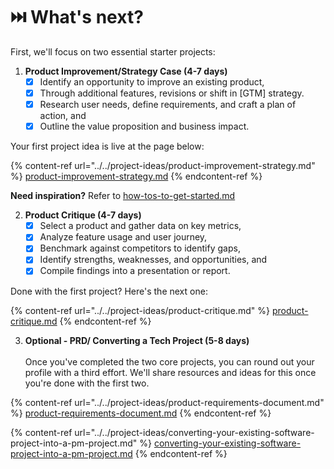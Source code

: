 # ⏭️ What's next?

First, we'll focus on two essential starter projects:

1. **Product Improvement/Strategy Case (4-7 days)**
   * [x] Identify an opportunity to improve an existing product,
   * [x] Through additional features, revisions or shift in \[GTM] strategy.
   * [x] Research user needs, define requirements, and craft a plan of action, and
   * [x] Outline the value proposition and business impact.

Your first project idea is live at the page below:

{% content-ref url="../../project-ideas/product-improvement-strategy.md" %}
[product-improvement-strategy.md](../../project-ideas/product-improvement-strategy.md)
{% endcontent-ref %}

**Need inspiration?** Refer to [how-tos-to-get-started.md](how-tos-to-get-started.md "mention")

2. **Product Critique (4-7 days)**
   * [x] Select a product and gather data on key metrics,
   * [x] Analyze feature usage and user journey,
   * [x] Benchmark against competitors to identify gaps,
   * [x] Identify strengths, weaknesses, and opportunities, and
   * [x] Compile findings into a presentation or report.

Done with the first project? Here's the next one:

{% content-ref url="../../project-ideas/product-critique.md" %}
[product-critique.md](../../project-ideas/product-critique.md)
{% endcontent-ref %}

3. **Optional - PRD/ Converting a Tech Project (5-8 days)**\
   \
   Once you've completed the two core projects, you can round out your profile with a third effort. We'll share resources and ideas for this once you're done with the first two.

{% content-ref url="../../project-ideas/product-requirements-document.md" %}
[product-requirements-document.md](../../project-ideas/product-requirements-document.md)
{% endcontent-ref %}

{% content-ref url="../../project-ideas/converting-your-existing-software-project-into-a-pm-project.md" %}
[converting-your-existing-software-project-into-a-pm-project.md](../../project-ideas/converting-your-existing-software-project-into-a-pm-project.md)
{% endcontent-ref %}

